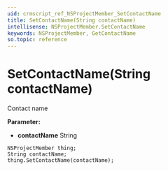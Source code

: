 ```yaml
---
uid: crmscript_ref_NSProjectMember_SetContactName
title: SetContactName(String contactName)
intellisense: NSProjectMember.SetContactName
keywords: NSProjectMember, GetContactName
so.topic: reference
---
```


# SetContactName(String contactName)

Contact name

**Parameter:** 
* **contactName** String

```crmscript
NSProjectMember thing;
String contactName;
thing.SetContactName(contactName);
```

